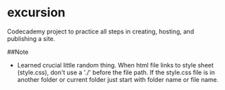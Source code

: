 # excursion
Codecademy project to practice all steps in creating, hosting, and publishing a site.

##Note
* Learned crucial little random thing. When html file links to style sheet (style.css), don't use a './' before the file path. If the style.css file is in another folder or current folder just start with folder name or file name.
